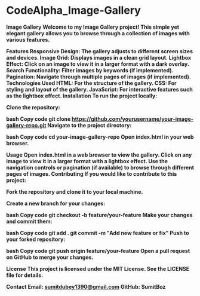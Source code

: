 # CodeAlpha_Image-Gallery
<b>Image Gallery<b>
Welcome to my Image Gallery project! This simple yet elegant gallery allows you to browse through a collection of images with various features.

Features
Responsive Design: The gallery adjusts to different screen sizes and devices.
Image Grid: Displays images in a clean grid layout.
Lightbox Effect: Click on an image to view it in a larger format with a dark overlay.
Search Functionality: Filter images by keywords (if implemented).
Pagination: Navigate through multiple pages of images (if implemented).
Technologies Used
HTML: For the structure of the gallery.
CSS: For styling and layout of the gallery.
JavaScript: For interactive features such as the lightbox effect.
Installation
To run the project locally:

Clone the repository:

bash
Copy code
git clone https://github.com/yourusername/your-image-gallery-repo.git
Navigate to the project directory:

bash
Copy code
cd your-image-gallery-repo
Open index.html in your web browser.

Usage
Open index.html in a web browser to view the gallery.
Click on any image to view it in a larger format with a lightbox effect.
Use the navigation controls or pagination (if available) to browse through different pages of images.
Contributing
If you would like to contribute to this project:

Fork the repository and clone it to your local machine.

Create a new branch for your changes:

bash
Copy code
git checkout -b feature/your-feature
Make your changes and commit them:

bash
Copy code
git add .
git commit -m "Add new feature or fix"
Push to your forked repository:

bash
Copy code
git push origin feature/your-feature
Open a pull request on GitHub to merge your changes.

License
This project is licensed under the MIT License. See the LICENSE file for details.

Contact
Email: sumitdubey1390@gmail.com
GitHub: <b>SumitBoz<b>
